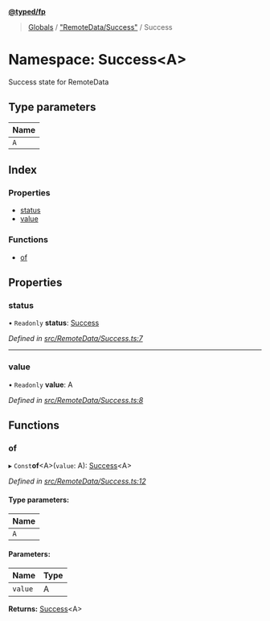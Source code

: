 **[@typed/fp](../README.md)**

> [Globals](../globals.md) / ["RemoteData/Success"](_remotedata_success_.md) / Success

# Namespace: Success\<A>

Success state for RemoteData

## Type parameters

Name |
------ |
`A` |

## Index

### Properties

* [status](_remotedata_success_.success.md#status)
* [value](_remotedata_success_.success.md#value)

### Functions

* [of](_remotedata_success_.success.md#of)

## Properties

### status

• `Readonly` **status**: [Success](../enums/_remotedata_enums_.remotedatastatus.md#success)

*Defined in [src/RemoteData/Success.ts:7](https://github.com/TylorS/typed-fp/blob/559f273/src/RemoteData/Success.ts#L7)*

___

### value

• `Readonly` **value**: A

*Defined in [src/RemoteData/Success.ts:8](https://github.com/TylorS/typed-fp/blob/559f273/src/RemoteData/Success.ts#L8)*

## Functions

### of

▸ `Const`**of**\<A>(`value`: A): [Success](_remotedata_success_.success.md)\<A>

*Defined in [src/RemoteData/Success.ts:12](https://github.com/TylorS/typed-fp/blob/559f273/src/RemoteData/Success.ts#L12)*

#### Type parameters:

Name |
------ |
`A` |

#### Parameters:

Name | Type |
------ | ------ |
`value` | A |

**Returns:** [Success](_remotedata_success_.success.md)\<A>
